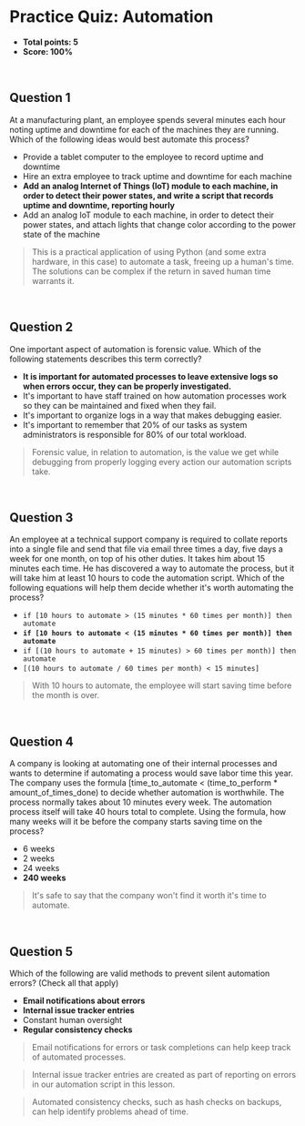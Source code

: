 # Practice Quiz: Automation
* **Total points: 5**
* **Score: 100%**

<br>

## Question 1

At a manufacturing plant, an employee spends several minutes each hour noting uptime and downtime for each of the machines they are running. Which of the following ideas would best automate this process?

* Provide a tablet computer to the employee to record uptime and downtime
* Hire an extra employee to track uptime and downtime for each machine
* **Add an analog Internet of Things (IoT) module to each machine, in order to detect their power states, and write a script that records uptime and downtime, reporting hourly**
* Add an analog IoT module to each machine, in order to detect their power states, and attach lights that change color according to the power state of the machine

> This is a practical application of using Python (and some extra hardware, in this case) to automate a task, freeing up a human's time. The solutions can be complex if the return in saved human time warrants it.

<br>

## Question 2

One important aspect of automation is forensic value. Which of the following statements describes this term correctly?

* **It is important for automated processes to leave extensive logs so when errors occur, they can be properly investigated.**
* It's important to have staff trained on how automation processes work so they can be maintained and fixed when they fail.
* It's important to organize logs in a way that makes debugging easier.
* It's important to remember that 20% of our tasks as system administrators is responsible for 80% of our total workload.

> Forensic value, in relation to automation, is the value we get while debugging from properly logging every action our automation scripts take.

<br>

## Question 3

An employee at a technical support company is required to collate reports into a single file and send that file via email three times a day, five days a week for one month, on top of his other duties. It takes him about 15 minutes each time. He has discovered a way to automate the process, but it will take him at least 10 hours to code the automation script. Which of the following equations will help them decide whether it's worth automating the process?

* `if [10 hours to automate > (15 minutes * 60 times per month)] then automate`
* **`if [10 hours to automate < (15 minutes * 60 times per month)] then automate`**
* `if [(10 hours to automate + 15 minutes) > 60 times per month)] then automate`
* `[(10 hours to automate / 60 times per month) < 15 minutes]`

> With 10 hours to automate, the employee will start saving time before the month is over.

<br>

## Question 4

A company is looking at automating one of their internal processes and wants to determine if automating a process would save labor time this year. The company uses the formula [time_to_automate < (time_to_perform * amount_of_times_done) to decide whether automation is worthwhile. The process normally takes about 10 minutes every week. The automation process itself will take 40 hours total to complete. Using the formula, how many weeks will it be before the company starts saving time on the process?

* 6 weeks
* 2 weeks
* 24 weeks
* **240 weeks**

> It's safe to say that the company won't find it worth it's time to automate.

<br>

## Question 5

Which of the following are valid methods to prevent silent automation errors? (Check all that apply)

* **Email notifications about errors**
* **Internal issue tracker entries**
* Constant human oversight
* **Regular consistency checks**

> Email notifications for errors or task completions can help keep track of automated processes.

> Internal issue tracker entries are created as part of reporting on errors in our automation script in this lesson.

> Automated consistency checks, such as hash checks on backups, can help identify problems ahead of time.